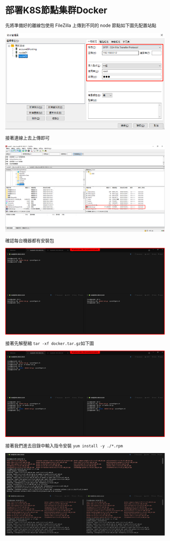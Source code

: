 # 部署K8S節點集群Docker

先將準備好的離線包使用 FileZilla 上傳到不同的 node 節點如下圖先配置站點

![](images/部署K8S節點集群Docker/2025-10-28-23-39-39-image.png)

接著連線上去上傳即可

![](images/部署K8S節點集群Docker/2025-10-28-23-40-02-image.png)

確認每台機器都有安裝包

![](images/部署K8S節點集群Docker/2025-10-28-23-40-42-image.png)

接著先解壓縮 `tar -xf docker.tar.gz`如下圖

![](images/部署K8S節點集群Docker/2025-10-28-23-41-57-image.png)

接著我們進去目錄中輸入指令安裝 `yum install -y ./*.rpm`

![](images/部署K8S節點集群Docker/2025-10-28-23-45-28-image.png)


